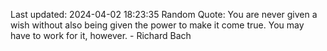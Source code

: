 Last updated: 2024-04-02 18:23:35
Random Quote: You are never given a wish without also being given the power to make it come true. You may have to work for it, however. - Richard Bach